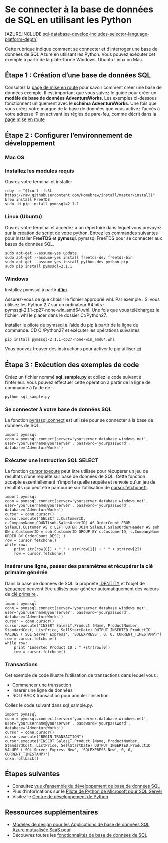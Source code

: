 <properties
    pageTitle="Se connecter à la base de données de SQL en utilisant les Python | Microsoft Azure"
    description="Présente un exemple de code Python que vous pouvez utiliser pour vous connecter à la base de données de SQL Azure."
    services="sql-database"
    documentationCenter=""
    authors="meet-bhagdev"
    manager="jhubbard"
    editor=""/>


<tags
    ms.service="sql-database"
    ms.workload="drivers"
    ms.tgt_pltfrm="na"
    ms.devlang="python"
    ms.topic="article"
    ms.date="10/05/2016"
    ms.author="meetb"/>


# <a name="connect-to-sql-database-by-using-python"></a>Se connecter à la base de données de SQL en utilisant les Python


[AZURE.INCLUDE [sql-database-develop-includes-selector-language-platform-depth](../../includes/sql-database-develop-includes-selector-language-platform-depth.md)] 


Cette rubrique indique comment se connecter et d’interroger une base de données de SQL Azure en utilisant les Python. Vous pouvez exécuter cet exemple à partir de la plate-forme Windows, Ubuntu Linux ou Mac.


## <a name="step-1-create-a-sql-database"></a>Étape 1 : Création d’une base de données SQL

Consultez la [page de mise en route](sql-database-get-started.md) pour savoir comment créer une base de données exemple.  Il est important que vous suivez le guide pour créer un **modèle de base de données AdventureWorks**. Les exemples ci-dessous fonctionnent uniquement avec le **schéma AdventureWorks**. Une fois que vous créez votre marque de la base de données que vous activez l’accès à votre adresse IP en activant les règles de pare-feu, comme décrit dans la [page mise en route](sql-database-get-started.md)

## <a name="step-2-configure-development-environment"></a>Étape 2 : Configurer l’environnement de développement

### <a name="mac-os"></a>**Mac OS**   
### <a name="install-the-required-modules"></a>Installez les modules requis
Ouvrez votre terminal et installer

    ruby -e "$(curl -fsSL https://raw.githubusercontent.com/Homebrew/install/master/install)"
    brew install FreeTDS
    sudo -H pip install pymssql=2.1.1

### <a name="linux-ubuntu"></a>**Linux (Ubuntu)**

Ouvrez votre terminal et accédez à un répertoire dans lequel vous prévoyez sur la création de script de votre python. Entrez les commandes suivantes pour installer **FreeTDS** et **pymssql**. pymssql FreeTDS pour se connecter aux bases de données SQL.

    sudo apt-get --assume-yes update
    sudo apt-get --assume-yes install freetds-dev freetds-bin
    sudo apt-get --assume-yes install python-dev python-pip
    sudo pip install pymssql=2.1.1
    
### <a name="windows"></a>**Windows**

Installez pymssql à partir [**d’ici**](http://www.lfd.uci.edu/~gohlke/pythonlibs/#pymssql). 

Assurez-vous de que choisir le fichier approprié whl. Par exemple : Si vous utilisez les Python 2.7 sur un ordinateur 64 bits : pymssql‑2.1.1‑cp27‑none‑win_amd64.whl. Une fois que vous téléchargez le fichier .whl le placer dans le dossier C:/Python27.

Installer le pilote de pymssql à l’aide du pip à partir de la ligne de commande. CD C:/Python27 et exécuter les opérations suivantes
    
    pip install pymssql‑2.1.1‑cp27‑none‑win_amd64.whl

Vous pouvez trouver des instructions pour activer le pip utiliser [ici](http://stackoverflow.com/questions/4750806/how-to-install-pip-on-windows)

## <a name="step-3-run-sample-code"></a>Étape 3 : Exécution des exemples de code

Créez un fichier nommé **sql_sample.py** et collez le code suivant à l’intérieur. Vous pouvez effectuer cette opération à partir de la ligne de commande à l’aide de :
    
    python sql_sample.py

### <a name="connect-to-your-sql-database"></a>Se connecter à votre base de données SQL

La fonction [pymssql.connect](http://pymssql.org/en/latest/ref/pymssql.html) est utilisée pour se connecter à la base de données de SQL.

    import pymssql
    conn = pymssql.connect(server='yourserver.database.windows.net', user='yourusername@yourserver', password='yourpassword', database='AdventureWorks')


### <a name="execute-an-sql-select-statement"></a>Exécuter une instruction SQL SELECT

La fonction [cursor.execute](http://pymssql.org/en/latest/ref/pymssql.html#pymssql.Cursor.execute) peut être utilisée pour récupérer un jeu de résultats d’une requête sur base de données de SQL. Cette fonction accepte essentiellement n’importe quelle requête et renvoie qu'un jeu de résultats qui peut être parcourue sur l’utilisation de [cursor.fetchone()](http://pymssql.org/en/latest/ref/pymssql.html#pymssql.Cursor.fetchone).


    import pymssql
    conn = pymssql.connect(server='yourserver.database.windows.net', user='yourusername@yourserver', password='yourpassword', database='AdventureWorks')
    cursor = conn.cursor()
    cursor.execute('SELECT c.CustomerID, c.CompanyName,COUNT(soh.SalesOrderID) AS OrderCount FROM SalesLT.Customer AS c LEFT OUTER JOIN SalesLT.SalesOrderHeader AS soh ON c.CustomerID = soh.CustomerID GROUP BY c.CustomerID, c.CompanyName ORDER BY OrderCount DESC;')
    row = cursor.fetchone()
    while row:
        print str(row[0]) + " " + str(row[1]) + " " + str(row[2])   
        row = cursor.fetchone()


### <a name="insert-a-row-pass-parameters-and-retrieve-the-generated-primary-key"></a>Insérer une ligne, passer des paramètres et récupérer la clé primaire générée

Dans la base de données de SQL la propriété [IDENTITY](https://msdn.microsoft.com/library/ms186775.aspx) et l’objet de [séquence](https://msdn.microsoft.com/library/ff878058.aspx) peuvent être utilisés pour générer automatiquement des valeurs de [clé primaire](https://msdn.microsoft.com/library/ms179610.aspx) . 


    import pymssql
    conn = pymssql.connect(server='yourserver.database.windows.net', user='yourusername@yourserver', password='yourpassword', database='AdventureWorks')
    cursor = conn.cursor()
    cursor.execute("INSERT SalesLT.Product (Name, ProductNumber, StandardCost, ListPrice, SellStartDate) OUTPUT INSERTED.ProductID VALUES ('SQL Server Express', 'SQLEXPRESS', 0, 0, CURRENT_TIMESTAMP)")
    row = cursor.fetchone()
    while row:
        print "Inserted Product ID : " +str(row[0])
        row = cursor.fetchone()


### <a name="transactions"></a>Transactions


Cet exemple de code illustre l’utilisation de transactions dans lequel vous :

* Commencer une transaction
* Insérer une ligne de données
* ROLLBACK transaction pour annuler l’insertion 

Collez le code suivant dans sql_sample.py.
    
    import pymssql
    conn = pymssql.connect(server='yourserver.database.windows.net', user='yourusername@yourserver', password='yourpassword', database='AdventureWorks')
    cursor = conn.cursor()
    cursor.execute("BEGIN TRANSACTION")
    cursor.execute("INSERT SalesLT.Product (Name, ProductNumber, StandardCost, ListPrice, SellStartDate) OUTPUT INSERTED.ProductID VALUES ('SQL Server Express New', 'SQLEXPRESS New', 0, 0, CURRENT_TIMESTAMP)")
    cnxn.rollback()

## <a name="next-steps"></a>Étapes suivantes

* Consultez [vue d’ensemble du développement de base de données SQL](sql-database-develop-overview.md)
* Plus d’informations sur le [Pilote de Python de Microsoft pour SQL Server](https://msdn.microsoft.com/library/mt652092.aspx)
* Visitez le [Centre de développement de Python](/develop/python/).

## <a name="additional-resources"></a>Ressources supplémentaires 

* [Modèles de design pour les Applications de base de données SQL Azure mutualisée SaaS pour](sql-database-design-patterns-multi-tenancy-saas-applications.md)
* Découvrez toutes les [fonctionnalités de base de données de SQL](https://azure.microsoft.com/services/sql-database/)
